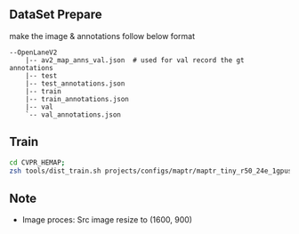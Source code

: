 ## DataSet Prepare

make the image & annotations follow below format
```
--OpenLaneV2
    |-- av2_map_anns_val.json  # used for val record the gt annotations
    |-- test
    |-- test_annotations.json
    |-- train
    |-- train_annotations.json
    |-- val
    `-- val_annotations.json
```

## Train
```bash
cd CVPR_HEMAP;
zsh tools/dist_train.sh projects/configs/maptr/maptr_tiny_r50_24e_1gpus_av2_resize_intrinsic.py ngpus
```

## Note
- Image proces: Src image resize to (1600, 900)
